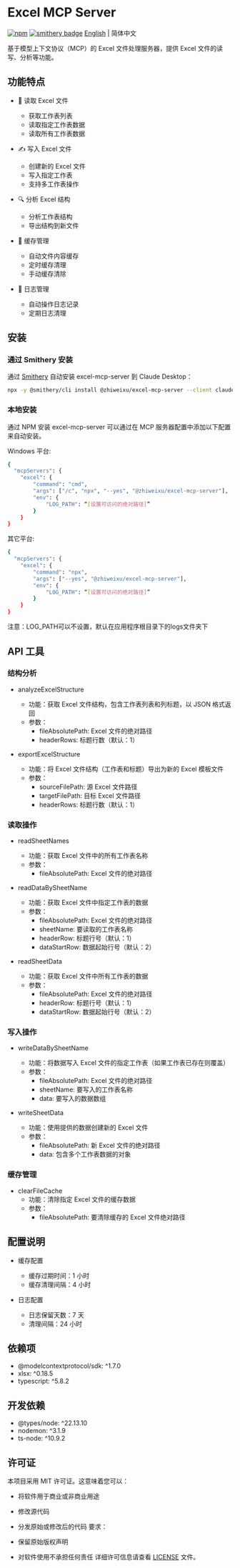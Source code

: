 # Excel MCP Server

[![npm](https://img.shields.io/npm/v/@zhiweixu/excel-mcp-server)](https://www.npmjs.com/package/@zhiweixu/excel-mcp-server)
[![smithery badge](https://smithery.ai/badge/@zhiweixu/excel-mcp-server)](https://smithery.ai/server/@zhiweixu/excel-mcp-server)
[English](./readme.md) | 简体中文

基于模型上下文协议（MCP）的 Excel 文件处理服务器，提供 Excel 文件的读写、分析等功能。

## 功能特点

- 📖 读取 Excel 文件

  - 获取工作表列表
  - 读取指定工作表数据
  - 读取所有工作表数据

- ✍️ 写入 Excel 文件

  - 创建新的 Excel 文件
  - 写入指定工作表
  - 支持多工作表操作

- 🔍 分析 Excel 结构

  - 分析工作表结构
  - 导出结构到新文件

- 💾 缓存管理

  - 自动文件内容缓存
  - 定时缓存清理
  - 手动缓存清除

- 📝 日志管理
  - 自动操作日志记录
  - 定期日志清理

## 安装

### 通过 Smithery 安装

通过 [Smithery](https://smithery.ai/server/@zhiweixu/excel-mcp-server) 自动安装 excel-mcp-server 到 Claude Desktop：

```bash
npx -y @smithery/cli install @zhiweixu/excel-mcp-server --client claude
```
### 本地安装
通过 NPM 安装
excel-mcp-server 可以通过在 MCP 服务器配置中添加以下配置来自动安装。

Windows 平台:

```bash
{
  "mcpServers": {
    "excel": {
        "command": "cmd",
        "args": ["/c", "npx", "--yes", "@zhiweixu/excel-mcp-server"],
        "env": {
            "LOG_PATH": “[设置可访问的绝对路径]”
        }
    }
}
```

其它平台:

```bash
{
  "mcpServers": {
    "excel": {
        "command": "npx",
        "args": ["--yes", "@zhiweixu/excel-mcp-server"],
        "env": {
            "LOG_PATH": “[设置可访问的绝对路径]”
        }
    }
}
```
注意：LOG_PATH可以不设置，默认在应用程序根目录下的logs文件夹下

## API 工具

### 结构分析

- analyzeExcelStructure

  - 功能：获取 Excel 文件结构，包含工作表列表和列标题，以 JSON 格式返回
  - 参数：
    - fileAbsolutePath: Excel 文件的绝对路径
    - headerRows: 标题行数（默认：1）

- exportExcelStructure

  - 功能：将 Excel 文件结构（工作表和标题）导出为新的 Excel 模板文件
  - 参数：
    - sourceFilePath: 源 Excel 文件路径
    - targetFilePath: 目标 Excel 文件路径
    - headerRows: 标题行数（默认：1）

### 读取操作

- readSheetNames

  - 功能：获取 Excel 文件中的所有工作表名称
  - 参数：
    - fileAbsolutePath: Excel 文件的绝对路径

- readDataBySheetName

  - 功能：获取 Excel 文件中指定工作表的数据
  - 参数：
    - fileAbsolutePath: Excel 文件的绝对路径
    - sheetName: 要读取的工作表名称
    - headerRow: 标题行号（默认：1）
    - dataStartRow: 数据起始行号（默认：2）

- readSheetData

  - 功能：获取 Excel 文件中所有工作表的数据
  - 参数：
    - fileAbsolutePath: Excel 文件的绝对路径
    - headerRow: 标题行号（默认：1）
    - dataStartRow: 数据起始行号（默认：2）

### 写入操作

- writeDataBySheetName

  - 功能：将数据写入 Excel 文件的指定工作表（如果工作表已存在则覆盖）
  - 参数：
    - fileAbsolutePath: Excel 文件的绝对路径
    - sheetName: 要写入的工作表名称
    - data: 要写入的数据数组

- writeSheetData

  - 功能：使用提供的数据创建新的 Excel 文件
  - 参数：
    - fileAbsolutePath: 新 Excel 文件的绝对路径
    - data: 包含多个工作表数据的对象

### 缓存管理

- clearFileCache
  - 功能：清除指定 Excel 文件的缓存数据
  - 参数：
    - fileAbsolutePath: 要清除缓存的 Excel 文件绝对路径

## 配置说明

- 缓存配置

  - 缓存过期时间：1 小时
  - 缓存清理间隔：4 小时

- 日志配置

  - 日志保留天数：7 天
  - 清理间隔：24 小时

## 依赖项

- @modelcontextprotocol/sdk: ^1.7.0
- xlsx: ^0.18.5
- typescript: ^5.8.2

## 开发依赖

- @types/node: ^22.13.10
- nodemon: ^3.1.9
- ts-node: ^10.9.2

## 许可证

本项目采用 MIT 许可证。这意味着您可以：

- 将软件用于商业或非商业用途
- 修改源代码
- 分发原始或修改后的代码
  要求：

- 保留原始版权声明
- 对软件使用不承担任何责任
  详细许可信息请查看 [LICENSE](./LICENSE) 文件。
